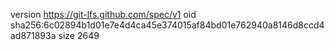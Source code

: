 version https://git-lfs.github.com/spec/v1
oid sha256:6c02894b1d01e7e4d4ca45e374015af84bd01e762940a8146d8ccd4ad871893a
size 2649

